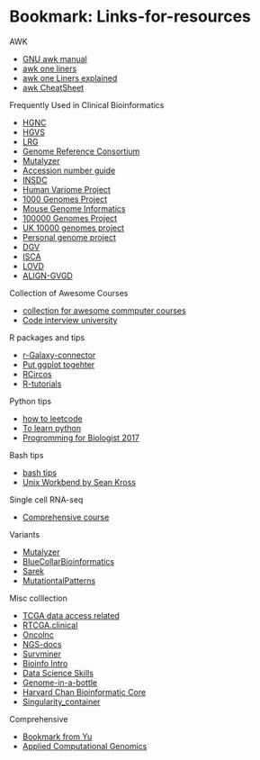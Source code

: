 # Bookmark: Links-for-resources


AWK
* [GNU awk manual](http://www.gnu.org/software/gawk/manual/gawk.html)
* [awk one liners](http://www.catonmat.net/blog/wp-content/uploads/2008/09/awk1line.txt)
* [awk one Liners explained](http://www.catonmat.net/blog/awk-one-liners-explained-part-one/)
* [awk CheatSheet](http://www.catonmat.net/blog/awk-nawk-and-gawk-cheat-sheet/)


Frequently Used in Clinical Bioinformatics
* [HGNC](http://www.genenames.org/)
* [HGVS](http://www.hgvs.org/)
* [LRG](http://www.lrg-sequence.org/)
* [Genome Reference Consortium](http://www.ncbi.nlm.nih.gov/projects/genome/assembly/grc/)
* [Mutalyzer](https://mutalyzer.nl/)
* [Accession number guide](http://www.ncbi.nlm.nih.gov/Sequin/acc.html)
* [INSDC](http://www.insdc.org/)
* [Human Variome Project](http://www.humanvariomeproject.org/)
* [1000 Genomes Project](http://www.1000genomes.org/)
* [Mouse Genome Informatics](http://www.informatics.jax.org/)
* [100000 Genomes Project](http://www.genomicsengland.co.uk/)
* [UK 10000 genomes project](http://www.uk10k.org/)
* [Personal genome project](http://www.personalgenomes.org/)
* [DGV](http://dgv.tcag.ca/dgv/app/home)
* [ISCA](https://www.iscaconsortium.org/)
* [LOVD](http://www.lovd.nl/)
* [ALIGN-GVGD](http://agvgd.hci.utah.edu/agvgd_input.php)



Collection of Awesome Courses
* [collection for awesome commputer courses](https://github.com/prakhar1989/awesome-courses)
* [Code interview university](https://github.com/jwasham/coding-interview-university)



R packages and tips
* [r-Galaxy-connector](https://github.com/scholtalbers/r-galaxy-connector)
* [Put ggplot togehter](https://github.com/thomasp85/patchwork)
* [RCircos](https://github.com/cran/RCircos/tree/master/demo)
* [R-tutorials](https://data-flair.training/blogs/r-tutorials-home/)

Python tips
* [how to leetcode](https://github.com/illuz/leetcode)
* [To learn python](http://www.cnblogs.com/vamei/archive/2012/09/13/2682778.html)
* [Progromming for Biologist 2017](https://github.com/srobb1/pfb2017)


Bash tips
* [bash tips](https://github.com/vsbuffalo/devnotes/wiki/Bash-Script-Tips)
* [Unix Workbend by Sean Kross](http://seankross.com/the-unix-workbench/)

Single cell RNA-seq
* [Comprehensive course](https://hemberg-lab.github.io/scRNA.seq.course/index.html)

Variants
* [Mutalyzer](https://github.com/mutalyzer/description-extractor)
* [BlueCollarBioinformatics](https://github.com/bcbio/bcbio-nextgen)
* [Sarek](https://github.com/SciLifeLab/Sarek)
* [MutationtalPatterns](http://bioconductor.org/packages/release/bioc/html/MutationalPatterns.html)

Misc colllection
* [TCGA data access related](https://github.com/OmnesRes/knick_knacks)
* [RTCGA.clinical](http://www.bioconductor.org/packages/release/data/experiment/vignettes/RTCGA.clinical/inst/doc/downloading_clinical_datasets.html)
* [Oncolnc](https://github.com/OmnesRes/onco_lnc)
* [NGS-docs](https://github.com/ngs-docs)
* [Survminer](https://github.com/kassambara/survminer)
* [Bioinfo Intro](https://github.com/jmzeng1314/bioinformatics123)
* [Data Science Skills](https://woaielf.github.io/2016/09/11/data-science/)
* [Genome-in-a-bottle](http://jimb.stanford.edu/giab/)
* [Harvard Chan Bioinformatic Core](https://github.com/hbctraining/In-depth-NGS-Data-Analysis-Course)
* [Singularity_container](https://www.sdsc.edu/Events/training/singularity_on_comet_2019/introduction-to-singularity.pdf)

Comprehensive
* [Bookmark from Yu](https://github.com/GuangchuangYu/bookmarks/blob/master/biobabble_index.md)
* [Applied Computational Genomics](https://github.com/quinlan-lab/applied-computational-genomics)

